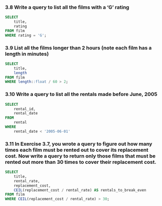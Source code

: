### 3.8 Write a query to list all the films with a ‘G’ rating
```sql
SELECT
	title,
	rating
FROM film
WHERE rating = 'G';
```

### 3.9 List all the films longer than 2 hours (note each film has a length in minutes)
```sql
SELECT
	title,
	length
FROM film
WHERE length::float / 60 > 2;
```

### 3.10 Write a query to list all the rentals made before June, 2005
```sql
SELECT
	rental_id,
	rental_date
FROM 
	rental
WHERE
	rental_date < '2005-06-01'
```

### 3.11 In Exercise 3.7, you wrote a query to figure out how many times each film must be rented out to cover its replacement cost. Now write a query to return only those films that must be rented out more than 30 times to cover their replacement cost.
```sql
SELECT
	title,
	rental_rate,
	replacement_cost,
	CEIL(replacement_cost / rental_rate) AS rentals_to_break_even
FROM film
WHERE CEIL(replacement_cost / rental_rate) > 30;
```
